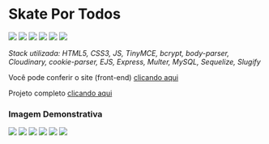 # Skate Por Todos

  <img src="https://github.com/mchjohn/blog_news_skate/blob/master/imgs/folder1.png" />

  <img src="https://github.com/mchjohn/blog_news_skate/blob/master/imgs/folder2.png" />

  <img src="https://github.com/mchjohn/blog_news_skate/blob/master/imgs/folder3.png" />

  <img src="https://github.com/mchjohn/blog_news_skate/blob/master/imgs/folder4.png" />

  <img src="https://github.com/mchjohn/blog_news_skate/blob/master/imgs/folder5.png" />

  <img src="https://github.com/mchjohn/blog_news_skate/blob/master/imgs/folder6.png" />

_Stack utilizada: HTML5, CSS3, JS, TinyMCE, bcrypt, body-parser, Cloudinary, cookie-parser, EJS, Express, Multer, MySQL, Sequelize, Slugify_

Você pode conferir o site (front-end) [clicando aqui](https://mchjohn.github.io/blog_news_skate/)

Projeto completo [clicando aqui](https://github.com/mchjohn/skate-for-all)

### Imagem Demonstrativa

  <img src="https://github.com/mchjohn/blog_news_skate/blob/master/screenshots/Screenshot_1.png" />
  
  <img src="https://github.com/mchjohn/blog_news_skate/blob/master/screenshots/Screenshot_2.png" />

  <img src="https://github.com/mchjohn/blog_news_skate/blob/master/screenshots/Screenshot_3.png" />

  <img src="https://github.com/mchjohn/blog_news_skate/blob/master/screenshots/Screenshot_4.png" />

  <img src="https://github.com/mchjohn/blog_news_skate/blob/master/screenshots/Screenshot_5.png" />

  <img src="https://github.com/mchjohn/blog_news_skate/blob/master/screenshots/Screenshot_6.png" />